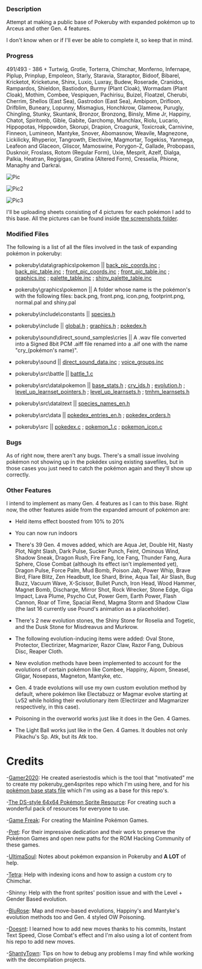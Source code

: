 ### Description
Attempt at making a public base of Pokeruby with expanded pokémon up to Arceus and other Gen. 4 features.

I don't know when or if I'll ever be able to complete it, so keep that in mind.

### Progress
491/493 - 386 + Turtwig, Grotle, Torterra, Chimchar, Monferno, Infernape, Piplup, Prinplup, Empoleon, Starly, Staravia, Staraptor, Bidoof, Bibarel, Kricketot, Kricketune, Shinx, Luxio, Luxray, Budew, Roserade, Cranidos, Rampardos, Shieldon, Bastiodon, Burmy (Plant Cloak), Wormadam (Plant Cloak), Mothim, Combee, Vespiquen, Pachirisu, Buizel, Floatzel, Cherubi, Cherrim, Shellos (East Sea), Gastrodon (East Sea), Ambipom, Drifloon, Drifblim, Buneary, Lopunny, Mismagius, Honchkrow, Glameow, Purugly, Chingling, Stunky, Skuntank, Bronzor, Bronzong, Binsly, Mime Jr, Happiny, Chatot, Spiritomb, Gible, Gabite, Garchomp, Munchlax, Riolu, Lucario, Hippopotas, Hippowdon, Skorupi, Drapion, Croagunk, Toxicroak, Carnivine, Finneon, Lumineon, Mantyke, Snover, Abomasnow, Weavile, Magnezone, Lickilicky, Rhyperior, Tangrowth, Electivire, Magmortar, Togekiss, Yanmega, Leafeon and Glaceon, Gliscor, Mamoswine, Porygon-Z, Gallade, Probopass, Dusknoir, Froslass, Rotom (Regular Form), Uxie, Mesprit, Azelf, Dialga, Palkia, Heatran, Regigigas, Giratina (Altered Form), Cresselia, Phione, Manaphy and Darkrai.

![Pic](https://i.imgur.com/F6jmvee.png)

![Pic2](https://i.imgur.com/XAFsMzJ.png)

![Pic3](https://i.imgur.com/j6ZWfeE.png)

I'll be uploading sheets consisting of 4 pictures for each pokémon I add to this base. All the pictures can be found inside [the screenshots folder](screenshots).

### Modified Files

The following is a list of all the files involved in the task of expanding pokémon in pokeruby:

* pokeruby\data\graphics\pokemon || [back_pic_coords.inc](https://github.com/LOuroboros/pokeruby493/blob/master/data/graphics/pokemon/back_pic_coords.inc)   ;   [back_pic_table.inc](https://github.com/LOuroboros/pokeruby493/blob/master/data/graphics/pokemon/back_pic_table.inc)  ;  [front_pic_coords.inc](https://github.com/LOuroboros/pokeruby493/blob/master/data/graphics/pokemon/front_pic_coords.inc)  ;  [front_pic_table.inc](https://github.com/LOuroboros/pokeruby493/blob/master/data/graphics/pokemon/front_pic_table.inc)  ;  [graphics.inc](https://github.com/LOuroboros/pokeruby493/blob/master/data/graphics/pokemon/graphics.inc)  ;  [palette_table.inc](https://github.com/LOuroboros/pokeruby493/blob/master/data/graphics/pokemon/palette_table.inc)  ;  [shiny_palette_table.inc](https://github.com/LOuroboros/pokeruby493/blob/master/data/graphics/pokemon/shiny_palette_table.inc)

* pokeruby\graphics\pokemon || A folder whose name is the pokémon's with the following files: back.png, front.png, icon.png, footprint.png, normal.pal and shiny.pal

* pokeruby\include\constants || [species.h](https://github.com/LOuroboros/pokeruby493/blob/master/include/constants/species.h)

* pokeruby\include || [global.h](https://github.com/LOuroboros/pokeruby493/blob/master/include/global.h)  ;  [graphics.h](https://github.com/LOuroboros/pokeruby493/blob/master/include/graphics.h)  ;  [pokedex.h](https://github.com/LOuroboros/pokeruby493/blob/master/include/pokedex.h)

* pokeruby\sound\direct_sound_samples\cries || A .wav file converted into a Signed 8bit PCM .aiff file renamed into a .aif one with the name "cry_(pokémon's name)".

* pokeruby\sound || [direct_sound_data.inc](https://github.com/LOuroboros/pokeruby493/blob/master/sound/direct_sound_data.inc)  ;  [voice_groups.inc](https://github.com/LOuroboros/pokeruby493/blob/master/sound/voice_groups.inc)

* pokeruby\src\battle || [battle_1.c](https://github.com/LOuroboros/pokeruby493/blob/master/src/battle/battle_1.c)

* pokeruby\src\data\pokemon || [base_stats.h](https://github.com/LOuroboros/pokeruby493/blob/master/src/data/pokemon/base_stats.h)  ;  [cry_ids.h](https://github.com/LOuroboros/pokeruby493/blob/master/src/data/pokemon/cry_ids.h)  ;   [evolution.h](https://github.com/LOuroboros/pokeruby493/tree/master/src/data/pokemon)   ;   [level_up_learnset_pointers.h](https://github.com/LOuroboros/pokeruby493/blob/master/src/data/pokemon/level_up_learnset_pointers.h)  ;  [level_up_learnsets.h](https://github.com/LOuroboros/pokeruby493/blob/master/src/data/pokemon/level_up_learnsets.h)  ;  [tmhm_learnsets.h](https://github.com/LOuroboros/pokeruby493/blob/master/src/data/pokemon/tmhm_learnsets.h)

* pokeruby\src\data\text || [species_names_en.h](https://github.com/LOuroboros/pokeruby493/blob/master/src/data/text/species_names_en.h)

* pokeruby\src\data || [pokedex_entries_en.h](https://github.com/LOuroboros/pokeruby493/blob/master/src/data/pokedex_entries_en.h)  ;  [pokedex_orders.h](https://github.com/LOuroboros/pokeruby493/blob/master/src/data/pokedex_orders.h)

* pokeruby\src || [pokedex.c](https://github.com/LOuroboros/pokeruby493/blob/master/src/pokedex.c)  ;  [pokemon_1.c](https://github.com/LOuroboros/pokeruby493/blob/master/src/pokemon_1.c)  ;  [pokemon_icon.c](https://github.com/LOuroboros/pokeruby493/blob/master/src/pokemon_icon.c)

### Bugs
As of right now, there aren't any bugs. There's a small issue involving pokémon not showing up in the pokédex using existing savefiles, but in those cases you just need to catch the pokémon again and they'll show up correctly.

### Other Features

I intend to implement as many Gen. 4 features as I can to this base. Right now, the other features aside from the expanded amount of pokémon are:

* Held items effect boosted from 10% to 20%

* You can now run indoors

* There's 39 Gen. 4 moves added, which are Aqua Jet, Double Hit, Nasty Plot, Night Slash, Dark Pulse, Sucker Punch, Feint, Ominous Wind, Shadow Sneak, Dragon Rush, Fire Fang, Ice Fang, Thunder Fang, Aura Sphere, Close Combat (although its effect isn't implemented yet), Dragon Pulse, Force Palm, Mud Bomb, Poison Jab, Power Whip, Brave Bird, Flare Blitz, Zen Headbutt, Ice Shard, Brine, Aqua Tail, Air Slash, Bug Buzz, Vacuum Wave, X-Scissor, Bullet Punch, Iron Head, Wood Hammer, Magnet Bomb, Discharge, Mirror Shot, Rock Wrecker, Stone Edge, Giga Impact, Lava Plume, Psycho Cut, Power Gem, Earth Power, Flash Cannon, Roar of Time, Spacial Rend, Magma Storm and Shadow Claw (the last 16 currently use Pound's animation as a placeholder).

* There's 2 new evolution stones, the Shiny Stone for Roselia and Togetic, and the Dusk Stone for Misdreavus and Murkrow.

* The following evolution-inducing items were added: Oval Stone, Protector, Electirizer, Magmarizer, Razor Claw, Razor Fang, Dubious Disc, Reaper Cloth.

* New evolution methods have been implemented to account for the evolutions of certain pokémon like Combee, Happiny, Aipom, Sneasel, Gligar, Nosepass, Magneton, Mantyke, etc.

* Gen. 4 trade evolutions will use my own custom evolution method by default, where pokémon like Electabuzz or Magmar evolve starting at Lv52 while holding their evolutionary item (Electirizer and Magmarizer respectively, in this case).

* Poisoning in the overworld works just like it does in the Gen. 4 Games.

* The Light Ball works just like in the Gen. 4 Games. It doubles not only Pikachu's Sp. Atk, but its Atk too.

# Credits

-[Gamer2020](https://github.com/Gamer2020): He created aseriestodis which is the tool that "motivated" me to create my pokeruby_gen4sprites repo which I'm using here, and for his [pokémon base stats file](https://github.com/Gamer2020/Pokeemerald-Pokemon-and-Move-Expansion-Files/blob/master/files/include/data/pokemon/base_stats.h) which I'm using as a base for this repo's.

-[The DS-style 64x64 Pokémon Sprite Resource](https://www.pokecommunity.com/showthread.php?t=267728): For creating such a wonderful pack of resources for everyone to use.

-[Game Freak](https://www.gamefreak.co.jp/): For creating the Mainline Pokémon Games.

-[Pret](https://github.com/pret): For their impressive dedication and their work to preserve the Pokémon Games and open new paths for the ROM Hacking Community of these games.

-[UltimaSoul](https://www.pokecommunity.com/member.php?u=719183): Notes about pokémon expansion in Pokeruby and **A LOT** of help.

-[Tetra](https://www.pokecommunity.com/member.php?u=174056): Help with indexing icons and how to assign a custom cry to Chimchar.

-Shinny: Help with the front sprites' position issue and with the Level + Gender Based evolution.

-[BluRose](https://github.com/BluRosie): Map and move-based evolutions, Happiny's and Mantyke's evolution methods too and Gen. 4 styled OW Poisoning.

-[Doesnt](https://github.com/Doesnty): I learned how to add new moves thanks to his commits, Instant Text Speed, Close Combat's effect and I'm also using a lot of content from his repo to add new moves.

-[ShantyTown](https://github.com/huderlem): Tips on how to debug any problems I may find while working with the decompilation projects.